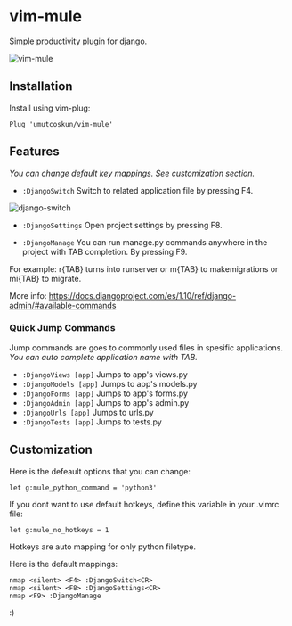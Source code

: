 # vim-mule
Simple productivity plugin for django.

![vim-mule](http://oi63.tinypic.com/30byzdi.jpg)

## Installation
Install using vim-plug:

    Plug 'umutcoskun/vim-mule'


## Features
_You can change default key mappings. See customization section._

* `:DjangoSwitch` Switch to related application file by pressing F4.

![django-switch](http://oi67.tinypic.com/4jx6x1.jpg)

* `:DjangoSettings` Open project settings by pressing F8.

* `:DjangoManage` You can run manage.py commands anywhere in the project  with TAB completion. By pressing F9.

For example: r{TAB} turns into runserver or m{TAB} to makemigrations or mi{TAB} to migrate.

More info: https://docs.djangoproject.com/es/1.10/ref/django-admin/#available-commands

### Quick Jump Commands
Jump commands are goes to commonly used files in spesific applications.
_You can auto complete application name with TAB._

* `:DjangoViews [app]` Jumps to app's views.py
* `:DjangoModels [app]` Jumps to app's models.py
* `:DjangoForms [app]` Jumps to app's forms.py
* `:DjangoAdmin [app]` Jumps to app's admin.py
* `:DjangoUrls [app]` Jumps to urls.py
* `:DjangoTests [app]` Jumps to tests.py


## Customization
Here is the defeault options that you can change:

    let g:mule_python_command = 'python3'

If you dont want to use default hotkeys, define this variable in your .vimrc file:

    let g:mule_no_hotkeys = 1

Hotkeys are auto mapping for only python filetype.


Here is the default mappings:

    nmap <silent> <F4> :DjangoSwitch<CR>
    nmap <silent> <F8> :DjangoSettings<CR>
    nmap <F9> :DjangoManage 


:)

